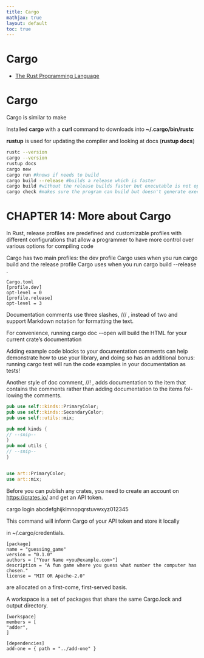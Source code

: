 ```yaml
---
title: Cargo
mathjax: true
layout: default
toc: true
---
```



# Cargo

* [The Rust Programming Language](Introduction.html)



# Cargo

Cargo is similar to make

Installed **cargo** with a **curl** command to downloads into **~/.cargo/bin/rustc**

**rustup** is used for updating the compiler and looking at docs (**rustup docs**)

```bash
rustc --version
cargo --version
rustup docs
cargo new  
cargo run #knows if needs to build
cargo build --release #builds a release which is faster
cargo build #without the release builds faster but executable is not optimized
cargo check #makes sure the program can build but doesn't generate executable used for dev
```





# CHAPTER 14:  More about Cargo

In Rust, release profiles are predefined and customizable profiles with different
configurations that allow a programmer to have more control over various
options for compiling code


Cargo has two main profiles: the dev profile Cargo uses when you run
cargo build and the release profile Cargo uses when you run cargo build
--release .

```
Cargo.toml
[profile.dev]
opt-level = 0
[profile.release]
opt-level = 3
```

Documentation comments use three slashes, /// , instead of two and
support Markdown notation for formatting the text.


For convenience, running cargo doc --open will build the HTML for your
current crate’s documentation

Adding example code blocks to your documentation comments can help
demonstrate how to use your library, and doing so has an additional bonus:
running cargo test will run the code examples in your documentation as
tests!

Another style of doc comment, //! , adds documentation to the item that
contains the comments rather than adding documentation to the items fol-
lowing the comments.  

```rust
pub use self::kinds::PrimaryColor;
pub use self::kinds::SecondaryColor;
pub use self::utils::mix;

pub mod kinds {
// --snip--
}
pub mod utils {
// --snip--
}


use art::PrimaryColor;
use art::mix;
```


Before you can publish any crates, you need to create an account on https://crates.io/ and get an API token.


cargo login abcdefghijklmnopqrstuvwxyz012345

This command will inform Cargo of your API token and store it locally

in ~/.cargo/credentials.

```
[package]
name = "guessing_game"
version = "0.1.0"
authors = ["Your Name <you@example.com>"]
description = "A fun game where you guess what number the computer has
chosen."
license = "MIT OR Apache-2.0"
```


are allocated on a first-come, first-served basis.

A workspace is a set of packages that share the same Cargo.lock and output
directory.

```
[workspace]
members = [
"adder",
]

[dependencies]
add-one = { path = "../add-one" }

```
